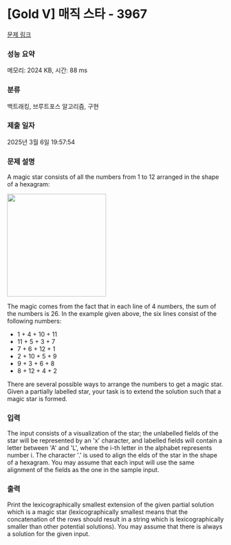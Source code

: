 # [Gold V] 매직 스타 - 3967 

[문제 링크](https://www.acmicpc.net/problem/3967) 

### 성능 요약

메모리: 2024 KB, 시간: 88 ms

### 분류

백트래킹, 브루트포스 알고리즘, 구현

### 제출 일자

2025년 3월 6일 19:57:54

### 문제 설명

<p>A magic star consists of all the numbers from 1 to 12 arranged in the shape of a hexagram:</p>

<p><img alt="" src="https://www.acmicpc.net/upload/images/magicstar.png" style="height:239px; width:230px"></p>

<p>The magic comes from the fact that in each line of 4 numbers, the sum of the numbers is 26. In the example given above, the six lines consist of the following numbers:</p>

<ul>
	<li>1 + 4 + 10 + 11</li>
	<li>11 + 5 + 3 + 7</li>
	<li>7 + 6 + 12 + 1</li>
	<li>2 + 10 + 5 + 9</li>
	<li>9 + 3 + 6 + 8</li>
	<li>8 + 12 + 4 + 2</li>
</ul>

<p>There are several possible ways to arrange the numbers to get a magic star. Given a partially labelled star, your task is to extend the solution such that a magic star is formed.</p>

### 입력 

 <p>The input consists of a visualization of the star; the unlabelled fields of the star will be represented by an 'x' character, and labelled fields will contain a letter between 'A' and 'L', where the i-th letter in the alphabet represents number i. The character '.' is used to align the elds of the star in the shape of a hexagram. You may assume that each input will use the same alignment of the fields as the one in the sample input.</p>

### 출력 

 <p>Print the lexicographically smallest extension of the given partial solution which is a magic star (lexicographically smallest means that the concatenation of the rows should result in a string which is lexicographically smaller than other potential solutions). You may assume that there is always a solution for the given input.</p>

